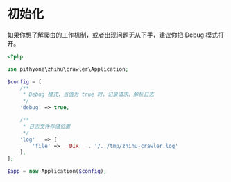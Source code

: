 # 初始化

如果你想了解爬虫的工作机制，或者出现问题无从下手，建议你把 Debug 模式打开。

```php
<?php

use pithyone\zhihu\crawler\Application;

$config = [
    /**
     * Debug 模式，当值为 true 时，记录请求、解析日志
     */
    'debug' => true,

    /**
     * 日志文件存储位置
     */
    'log'   => [
        'file' => __DIR__ . '/../tmp/zhihu-crawler.log'
    ],
];

$app = new Application($config);
```
